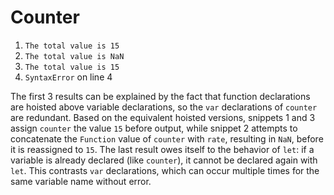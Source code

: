 # Counter

1. `The total value is 15`
2. `The total value is NaN`
3. `The total value is 15`
4. `SyntaxError` on line 4

The first 3 results can be explained by the fact that function declarations are hoisted above variable declarations, so the `var` declarations of `counter` are redundant. Based on the equivalent hoisted versions, snippets 1 and 3 assign `counter` the value `15` before output, while snippet 2 attempts to concatenate the `Function` value of `counter` with `rate`, resulting in `NaN`, before it is reassigned to `15`. The last result owes itself to the behavior of `let`: if a variable is already declared (like `counter`), it cannot be declared again with `let`. This contrasts `var` declarations, which can occur multiple times for the same variable name without error.
